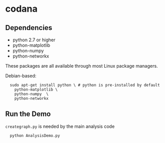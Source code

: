 # codana

## Dependencies

+ python 2.7 or higher
+ python-matplotlib
+ python-numpy
+ python-networkx

These packages are all available through most Linux package managers.

Debian-based:
```
  sudo apt-get install python \ # python is pre-installed by default
    python-matplotlib \
    python-numpy  \
    python-networkx
```

## Run the Demo

`creategraph.py` is needed by the main analysis code
```
  python AnalysisDemo.py
```

